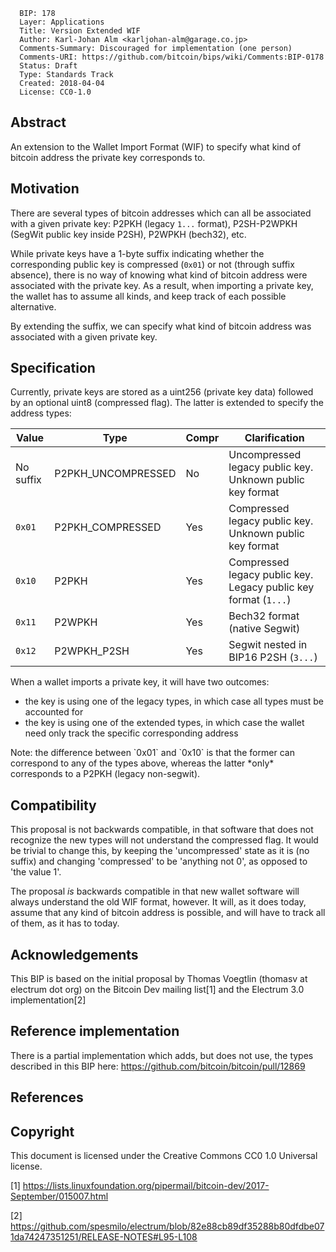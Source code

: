       BIP: 178
      Layer: Applications
      Title: Version Extended WIF
      Author: Karl-Johan Alm <karljohan-alm@garage.co.jp>
      Comments-Summary: Discouraged for implementation (one person)
      Comments-URI: https://github.com/bitcoin/bips/wiki/Comments:BIP-0178
      Status: Draft
      Type: Standards Track
      Created: 2018-04-04
      License: CC0-1.0

## Abstract

An extension to the Wallet Import Format (WIF) to specify what kind of
bitcoin address the private key corresponds to.

## Motivation

There are several types of bitcoin addresses which can all be associated
with a given private key: P2PKH (legacy `1...` format), P2SH-P2WPKH
(SegWit public key inside P2SH), P2WPKH (bech32), etc.

While private keys have a 1-byte suffix indicating whether the
corresponding public key is compressed (`0x01`) or not (through suffix
absence), there is no way of knowing what kind of bitcoin address were
associated with the private key. As a result, when importing a private
key, the wallet has to assume all kinds, and keep track of each possible
alternative.

By extending the suffix, we can specify what kind of bitcoin address was
associated with a given private key.

## Specification

Currently, private keys are stored as a uint256 (private key data)
followed by an optional uint8 (compressed flag). The latter is extended
to specify the address types:

| Value     | Type                | Compr | Clarification                                                   |
|-----------|---------------------|-------|-----------------------------------------------------------------|
| No suffix | P2PKH\_UNCOMPRESSED | No    | Uncompressed legacy public key. Unknown public key format       |
| `0x01`    | P2PKH\_COMPRESSED   | Yes   | Compressed legacy public key. Unknown public key format         |
| `0x10`    | P2PKH               | Yes   | Compressed legacy public key. Legacy public key format (`1...`) |
| `0x11`    | P2WPKH              | Yes   | Bech32 format (native Segwit)                                   |
| `0x12`    | P2WPKH\_P2SH        | Yes   | Segwit nested in BIP16 P2SH (`3...`)                            |

When a wallet imports a private key, it will have two outcomes:

-   the key is using one of the legacy types, in which case all types
    must be accounted for
-   the key is using one of the extended types, in which case the wallet
    need only track the specific corresponding address

Note: the difference between \`0x01\` and \`0x10\` is that the former
can correspond to any of the types above, whereas the latter \*only\*
corresponds to a P2PKH (legacy non-segwit).

## Compatibility

This proposal is not backwards compatible, in that software that does
not recognize the new types will not understand the compressed flag. It
would be trivial to change this, by keeping the 'uncompressed' state as
it is (no suffix) and changing 'compressed' to be 'anything not 0', as
opposed to 'the value 1'.

The proposal *is* backwards compatible in that new wallet software will
always understand the old WIF format, however. It will, as it does
today, assume that any kind of bitcoin address is possible, and will
have to track all of them, as it has to today.

## Acknowledgements

This BIP is based on the initial proposal by Thomas Voegtlin (thomasv at
electrum dot org) on the Bitcoin Dev mailing list[1] and the Electrum
3.0 implementation[2]

## Reference implementation

There is a partial implementation which adds, but does not use, the
types described in this BIP here:
<https://github.com/bitcoin/bitcoin/pull/12869>

## References

<references/>

## Copyright

This document is licensed under the Creative Commons CC0 1.0 Universal
license.

[1] <https://lists.linuxfoundation.org/pipermail/bitcoin-dev/2017-September/015007.html>

[2] <https://github.com/spesmilo/electrum/blob/82e88cb89df35288b80dfdbe071da74247351251/RELEASE-NOTES#L95-L108>
